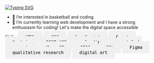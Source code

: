 [![Typing SVG](https://readme-typing-svg.demolab.com?font=Fira+Code&pause=1000&random=false&width=435&lines=My+name+is+Andreas&color=%23FF0000)](https://git.io/typing-svg)
- 👀 I’m interested in basketball and coding
- 🌱 I’m currently learning web development
and I have a strong enthusiasm for coding! Let's make the digital space accessible

Skills: <kbd style="background-color: #f0f0f0; color: black; padding: 12px 24px; border-radius: 5px;">HTML</kbd> <kbd style="background-color: #f0f0f0; color: black; padding: 12px 24px; border-radius: 5px;">CSS</kbd> <kbd style="background-color: #f0f0f0; color: black; padding: 12px 24px; border-radius: 5px;">JavaScript</kbd> <kbd style="background-color: #f0f0f0; color: black; padding: 12px 24px; border-radius: 5px;">React</kbd> <kbd style="background-color: #f0f0f0; color: black; padding: 12px 24px; border-radius: 5px;">Next.js</kbd> <kbd style="background-color: #f0f0f0; color: black; padding: 12px 24px; border-radius: 5px;">REST API</kbd> <kbd style="background-color: #f0f0f0; color: black; padding: 12px 24px; border-radius: 5px;">cloudinary</kbd> <kbd style="background-color: #f0f0f0; color: black; padding: 12px 24px; border-radius: 5px;">styled-components</kbd> <kbd style="background-color: #f0f0f0; color: black; padding: 12px 24px; border-radius: 5px;">MongoDB</kbd> <kbd style="background-color: #f0f0f0; color: black; padding: 12px 24px; border-radius: 5px;">SPSS</kbd> <kbd style="background-color: #f0f0f0; color: black; padding: 12px 24px; border-radius: 5px;">SQL</kbd> <kbd style="background-color: #f0f0f0; color: black; padding: 12px 24px; border-radius: 5px;">Figma</kbd> <kbd style="background-color: #f0f0f0; color: black; padding: 12px 24px; border-radius: 5px;">qualitative research</kbd> <kbd style="background-color: #f0f0f0; color: black; padding: 12px 24px; border-radius: 5px;">digital art</kbd>


<!---
Andreas-Gottwald/Andreas-Gottwald is a ✨ special ✨ repository because its `README.md` (this file) appears on your GitHub profile.
You can click the Preview link to take a look at your changes.
--->
